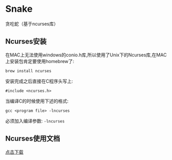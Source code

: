 # Snake
贪吃蛇（基于ncurses库）

## Ncurses安装
在MAC上无法使用windows的conio.h库,所以使用了Unix下的Ncurses库,在MAC上安装包肯定要使用homebrew了:
```
brew install ncurses 
```

安装完成之后直接在C程序头写上:

```
#include <ncurses.h> 
```

当编译C的时候使用下述的格式:
```
gcc <program file> -lncurses 
```

必须加入编译参数: `-lncurses`

## Ncurses使用文档
[点击下载](https://files.cnblogs.com/files/lishuaicq/ncurses-cn-2nd-pdf.zip)
